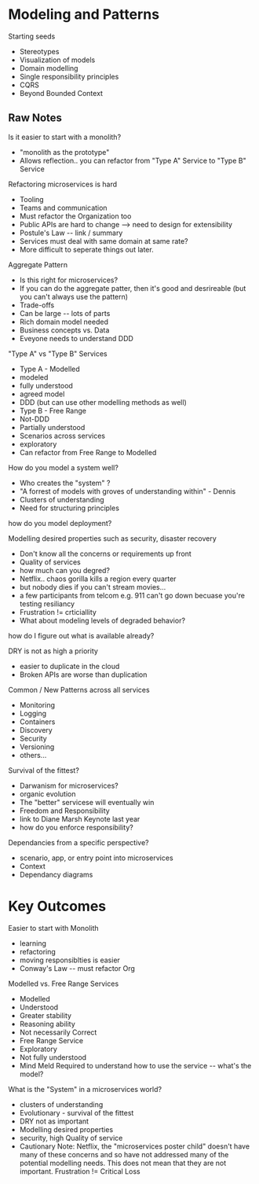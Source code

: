 # Modeling and Patterns

Starting seeds

* Stereotypes
* Visualization of models
* Domain modelling
* Single responsibility principles
* CQRS
* Beyond Bounded Context

## Raw Notes

Is it easier to start with a monolith?
 - "monolith as the prototype"
 - Allows reflection.. you can refactor from "Type A" Service to "Type B" Service

Refactoring microservices is hard
 - Tooling
 - Teams and communication
 - Must refactor the Organization too
 - Public APIs are hard to change --> need to design for extensibility
 - Postule's Law -- link / summary
 - Services must deal with same domain at same rate?
 - More difficult to seperate things out later.

Aggregate Pattern
 - Is this right for microservices?
 - If you can do the aggregate patter, then it's good and desrireable (but you can't always use the pattern)
 - Trade-offs
  - Can be large -- lots of parts
  - Rich domain model needed
 - Business concepts vs. Data
 - Eveyone needs to understand DDD

"Type A" vs "Type B" Services
 - Type A - Modelled
  - modeled
  - fully understood
  - agreed model
  - DDD (but can use other modelling methods as well)
 - Type B - Free Range
  - Not-DDD
  - Partially understood
  - Scenarios across services
  - exploratory
 - Can refactor from Free Range to Modelled

How do you model a system well?
 - Who creates the "system" ?
 - "A forrest of models with groves of understanding within" - Dennis
 - Clusters of understanding
 - Need for structuring principles

how do you model deployment?

Modelling desired properties such as security, disaster recovery
 - Don't know all the concerns or requirements up front
 - Quality of services
  - how much can you degred?
  - Netflix.. chaos gorilla kills a region every quarter
   - but nobody dies if you can't stream movies...
   - a few participants from telcom e.g. 911 can't go down becuase you're testing resiliancy
   - Frustration != crticiallity
 - What about modeling levels of degraded behavior?

how do I figure out what is available already?

DRY is not as high a priority
 - easier to duplicate in the cloud
 - Broken APIs are worse than duplication

Common / New Patterns across all services
 - Monitoring
 - Logging
 - Containers
 - Discovery
 - Security
 - Versioning
 - others...

Survival of the fittest?
 - Darwanism for microservices?
 - organic evolution
 - The "better" servicese will eventually win
 - Freedom and Responsibility
  - link to Diane Marsh Keynote last year
  - how do you enforce responsibility?

Dependancies from a specific perspective?
 - scenario, app, or entry point into microservices
 - Context
 - Dependancy diagrams


# Key Outcomes

Easier to start with Monolith
 - learning
 - refactoring
 - moving responsiblties is easier
 - Conway's Law -- must refactor Org

Modelled vs. Free Range Services
 - Modelled
  - Understood
  - Greater stability
  - Reasoning ability
  - Not necessarily Correct
 - Free Range Service 
  - Exploratory
  - Not fully understood
  - Mind Meld Required to understand how to use the service -- what's the model?

What is the "System" in a microservices world?
 - clusters of understanding 
 - Evolutionary - survival of the fittest
 - DRY not as important
 - Modelling desired properties
  - security, high Quality of service
  - Cautionary Note: Netflix, the "microservices poster child" doesn't have many of these concerns and so have not addressed many of the potential modelling needs.  This does not mean that they are not important.  Frustration != Critical Loss
